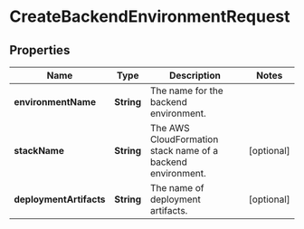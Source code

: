 

# CreateBackendEnvironmentRequest


## Properties

| Name | Type | Description | Notes |
|------------ | ------------- | ------------- | -------------|
|**environmentName** | **String** |  The name for the backend environment.  |  |
|**stackName** | **String** |  The AWS CloudFormation stack name of a backend environment.  |  [optional] |
|**deploymentArtifacts** | **String** |  The name of deployment artifacts.  |  [optional] |



